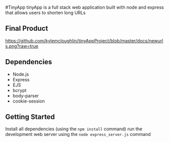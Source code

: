 #TinyApp
tinyApp is a full stack web application built with node and express that allows users to shorten long URLs

## Final Product
https://github.com/kylemcloughlin/tinyAppProject/blob/master/docs/newurls.png?raw=true
## Dependencies 

- Node.js
- Express
- EJS 
- bcrypt
- body-parser
- cookie-session

## Getting Started

Install all dependencies (using the `npm install` command)
run the development web server using the `node express_server.js` command
